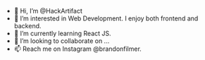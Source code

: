 - 👋 Hi, I’m @HackArtifact
- 👀 I’m interested in Web Development. I enjoy both frontend and backend.
- 🌱 I’m currently learning React JS.
- 💞️ I’m looking to collaborate on ...
- 📫 Reach me on Instagram @brandonfilmer.

<!---
HackArtifact/HackArtifact is a ✨ special ✨ repository because its `README.md` (this file) appears on your GitHub profile.
You can click the Preview link to take a look at your changes.
--->
